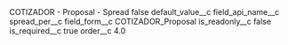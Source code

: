 <?xml version="1.0" encoding="UTF-8"?>
<CustomMetadata xmlns="http://soap.sforce.com/2006/04/metadata" xmlns:xsi="http://www.w3.org/2001/XMLSchema-instance" xmlns:xsd="http://www.w3.org/2001/XMLSchema">
    <label>COTIZADOR - Proposal - Spread</label>
    <protected>false</protected>
    <values>
        <field>default_value__c</field>
        <value xsi:nil="true"/>
    </values>
    <values>
        <field>field_api_name__c</field>
        <value xsi:type="xsd:string">spread_per__c</value>
    </values>
    <values>
        <field>field_form__c</field>
        <value xsi:type="xsd:string">COTIZADOR_Proposal</value>
    </values>
    <values>
        <field>is_readonly__c</field>
        <value xsi:type="xsd:boolean">false</value>
    </values>
    <values>
        <field>is_required__c</field>
        <value xsi:type="xsd:boolean">true</value>
    </values>
    <values>
        <field>order__c</field>
        <value xsi:type="xsd:double">4.0</value>
    </values>
</CustomMetadata>
